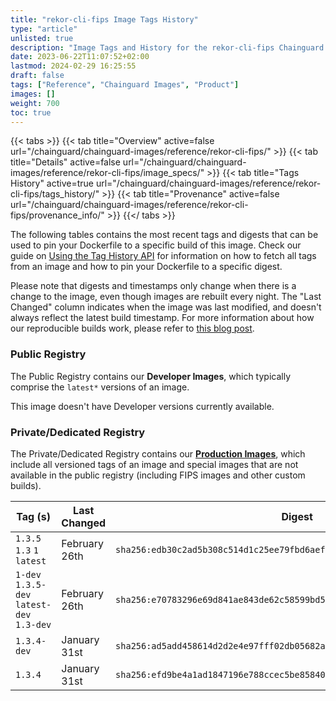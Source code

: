 ```yaml
---
title: "rekor-cli-fips Image Tags History"
type: "article"
unlisted: true
description: "Image Tags and History for the rekor-cli-fips Chainguard Image"
date: 2023-06-22T11:07:52+02:00
lastmod: 2024-02-29 16:25:55
draft: false
tags: ["Reference", "Chainguard Images", "Product"]
images: []
weight: 700
toc: true
---
```


{{< tabs >}}
{{< tab title="Overview" active=false url="/chainguard/chainguard-images/reference/rekor-cli-fips/" >}}
{{< tab title="Details" active=false url="/chainguard/chainguard-images/reference/rekor-cli-fips/image_specs/" >}}
{{< tab title="Tags History" active=true url="/chainguard/chainguard-images/reference/rekor-cli-fips/tags_history/" >}}
{{< tab title="Provenance" active=false url="/chainguard/chainguard-images/reference/rekor-cli-fips/provenance_info/" >}}
{{</ tabs >}}

The following tables contains the most recent tags and digests that can be used to pin your Dockerfile to a specific build of this image. Check our guide on [Using the Tag History API](/chainguard/chainguard-images/using-the-tag-history-api/) for information on how to fetch all tags from an image and how to pin your Dockerfile to a specific digest.

Please note that digests and timestamps only change when there is a change to the image, even though images are rebuilt every night. The "Last Changed" column indicates when the image was last modified, and doesn't always reflect the latest build timestamp. For more information about how our reproducible builds work, please refer to [this blog post](https://www.chainguard.dev/unchained/reproducing-chainguards-reproducible-image-builds).

### Public Registry
The Public Registry contains our **Developer Images**, which typically comprise the `latest*` versions of an image.

This image doesn't have Developer versions currently available.

### Private/Dedicated Registry
The Private/Dedicated Registry contains our **[Production Images](https://www.chainguard.dev/chainguard-images)**, which include all versioned tags of an image and special images that are not available in the public registry (including FIPS images and other custom builds).

| Tag (s)                                     | Last Changed  | Digest                                                                    |
|---------------------------------------------|---------------|---------------------------------------------------------------------------|
|  `1.3.5` `1.3` `1` `latest`                 | February 26th | `sha256:edb30c2ad5b308c514d1c25ee79fbd6aef0962e88ace8cf27e326cd8e2a2de90` |
|  `1-dev` `1.3.5-dev` `latest-dev` `1.3-dev` | February 26th | `sha256:e70783296e69d841ae843de62c58599bd5026c5fd6ed18746ef5db34c1c4a86d` |
|  `1.3.4-dev`                                | January 31st  | `sha256:ad5add458614d2d2e4e97fff02db05682a58fa7eb63b6df599af487c040d59ad` |
|  `1.3.4`                                    | January 31st  | `sha256:efd9be4a1ad1847196e788ccec5be858407df491ffffb82d8fb387ccac3a6b90` |

